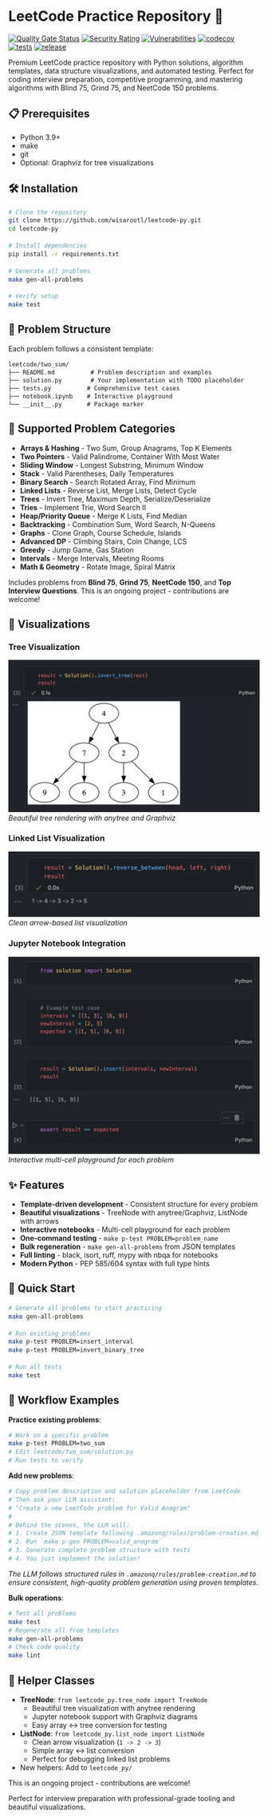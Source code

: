 # LeetCode Practice Repository 🚀

[![Quality Gate Status](https://sonarcloud.io/api/project_badges/measure?project=wisarootl_leetcode-py&metric=alert_status)](https://sonarcloud.io/summary/new_code?id=wisarootl_leetcode-py)
[![Security Rating](https://sonarcloud.io/api/project_badges/measure?project=wisarootl_leetcode-py&metric=security_rating)](https://sonarcloud.io/summary/new_code?id=wisarootl_leetcode-py)
[![Vulnerabilities](https://sonarcloud.io/api/project_badges/measure?project=wisarootl_leetcode-py&metric=vulnerabilities)](https://sonarcloud.io/summary/new_code?id=wisarootl_leetcode-py)
[![codecov](https://codecov.io/gh/wisarootl/leetcode-py/graph/badge.svg?token=TI97VUIA4Z)](https://codecov.io/gh/wisarootl/leetcode-py)
[![tests](https://img.shields.io/github/actions/workflow/status/wisarootl/leetcode-py/ci-test.yml?branch=main&label=tests&logo=github)](https://github.com/wisarootl/zerv/actions/workflows/ci-test.yml)
[![release](https://img.shields.io/github/actions/workflow/status/wisarootl/leetcode-py/cd.yml?branch=main&label=release&logo=github)](https://github.com/wisarootl/zerv/actions/workflows/cd.yml)

Premium LeetCode practice repository with Python solutions, algorithm templates, data structure visualizations, and automated testing. Perfect for coding interview preparation, competitive programming, and mastering algorithms with Blind 75, Grind 75, and NeetCode 150 problems.

## 📋 Prerequisites

- Python 3.9+
- make
- git
- Optional: Graphviz for tree visualizations

## 🛠️ Installation

```bash
# Clone the repository
git clone https://github.com/wisarootl/leetcode-py.git
cd leetcode-py

# Install dependencies
pip install -r requirements.txt

# Generate all problems
make gen-all-problems

# Verify setup
make test
```

## 📁 Problem Structure

Each problem follows a consistent template:

```
leetcode/two_sum/
├── README.md          # Problem description and examples
├── solution.py        # Your implementation with TODO placeholder
├── tests.py          # Comprehensive test cases
├── notebook.ipynb    # Interactive playground
└── __init__.py       # Package marker
```

## 🎯 Supported Problem Categories

- **Arrays & Hashing** - Two Sum, Group Anagrams, Top K Elements
- **Two Pointers** - Valid Palindrome, Container With Most Water
- **Sliding Window** - Longest Substring, Minimum Window
- **Stack** - Valid Parentheses, Daily Temperatures
- **Binary Search** - Search Rotated Array, Find Minimum
- **Linked Lists** - Reverse List, Merge Lists, Detect Cycle
- **Trees** - Invert Tree, Maximum Depth, Serialize/Deserialize
- **Tries** - Implement Trie, Word Search II
- **Heap/Priority Queue** - Merge K Lists, Find Median
- **Backtracking** - Combination Sum, Word Search, N-Queens
- **Graphs** - Clone Graph, Course Schedule, Islands
- **Advanced DP** - Climbing Stairs, Coin Change, LCS
- **Greedy** - Jump Game, Gas Station
- **Intervals** - Merge Intervals, Meeting Rooms
- **Math & Geometry** - Rotate Image, Spiral Matrix

Includes problems from **Blind 75**, **Grind 75**, **NeetCode 150**, and **Top Interview Questions**. This is an ongoing project - contributions are welcome!

## 🎨 Visualizations

### Tree Visualization

![Tree Visualization Placeholder](docs/images/tree-viz.png)
_Beautiful tree rendering with anytree and Graphviz_

### Linked List Visualization

![LinkedList Visualization Placeholder](docs/images/linkedlist-viz.png)
_Clean arrow-based list visualization_

### Jupyter Notebook Integration

![Notebook Placeholder](docs/images/notebook-example.png)
_Interactive multi-cell playground for each problem_

## ✨ Features

- **Template-driven development** - Consistent structure for every problem
- **Beautiful visualizations** - TreeNode with anytree/Graphviz, ListNode with arrows
- **Interactive notebooks** - Multi-cell playground for each problem
- **One-command testing** - `make p-test PROBLEM=problem_name`
- **Bulk regeneration** - `make gen-all-problems` from JSON templates
- **Full linting** - black, isort, ruff, mypy with nbqa for notebooks
- **Modern Python** - PEP 585/604 syntax with full type hints

## 🚀 Quick Start

```bash
# Generate all problems to start practicing
make gen-all-problems

# Run existing problems
make p-test PROBLEM=insert_interval
make p-test PROBLEM=invert_binary_tree

# Run all tests
make test
```

## 🔄 Workflow Examples

**Practice existing problems**:

```bash
# Work on a specific problem
make p-test PROBLEM=two_sum
# Edit leetcode/two_sum/solution.py
# Run tests to verify
```

**Add new problems**:

```bash
# Copy problem description and solution placeholder from LeetCode
# Then ask your LLM assistant:
# "Create a new LeetCode problem for Valid Anagram"
#
# Behind the scenes, the LLM will:
# 1. Create JSON template following .amazonq/rules/problem-creation.md
# 2. Run `make p-gen PROBLEM=valid_anagram`
# 3. Generate complete problem structure with tests
# 4. You just implement the solution!
```

_The LLM follows structured rules in `.amazonq/rules/problem-creation.md` to ensure consistent, high-quality problem generation using proven templates._

**Bulk operations**:

```bash
# Test all problems
make test
# Regenerate all from templates
make gen-all-problems
# Check code quality
make lint
```

## 🧰 Helper Classes

- **TreeNode**: `from leetcode_py.tree_node import TreeNode`
    - Beautiful tree visualization with anytree rendering
    - Jupyter notebook support with Graphviz diagrams
    - Easy array ↔ tree conversion for testing
- **ListNode**: `from leetcode_py.list_node import ListNode`
    - Clean arrow visualization (`1 -> 2 -> 3`)
    - Simple array ↔ list conversion
    - Perfect for debugging linked list problems
- New helpers: Add to `leetcode_py/`

This is an ongoing project - contributions are welcome!

Perfect for interview preparation with professional-grade tooling and beautiful visualizations.
